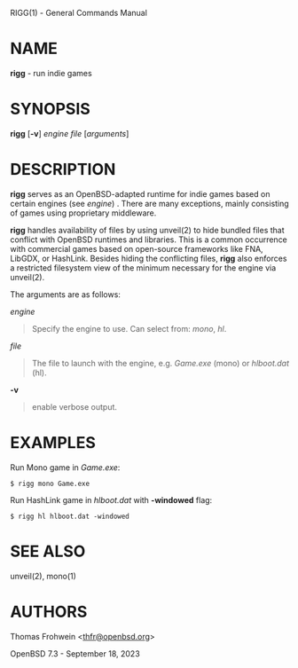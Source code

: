 RIGG(1) - General Commands Manual

# NAME

**rigg** - run indie games

# SYNOPSIS

**rigg**
\[**-v**]
*engine*
*file*
\[*arguments*]

# DESCRIPTION

**rigg**
serves as an OpenBSD-adapted runtime for indie games based on certain engines
(see
*engine*)
.
There are many exceptions, mainly consisting of games using proprietary middleware.

**rigg**
handles availability of files by using
unveil(2)
to hide bundled files that conflict with OpenBSD runtimes and libraries.
This is a common occurrence with commercial games based on open-source
frameworks like FNA, LibGDX, or HashLink.
Besides hiding the conflicting files,
**rigg**
also enforces a restricted filesystem view of the minimum necessary for
the engine via
unveil(2).

The arguments are as follows:

*engine*

> Specify the engine to use. Can select from:
> *mono*,
> *hl*.

*file*

> The file to launch with the engine, e.g.
> *Game.exe*
> (mono)
> or
> *hlboot.dat*
> (hl).

**-v**

> enable verbose output.

# EXAMPLES

Run Mono game in
*Game.exe*:

	$ rigg mono Game.exe

Run HashLink game in
*hlboot.dat*
with
**-windowed**
flag:

	$ rigg hl hlboot.dat -windowed

# SEE ALSO

unveil(2),
mono(1)

# AUTHORS

Thomas Frohwein &lt;[thfr@openbsd.org](mailto:thfr@openbsd.org)&gt;

OpenBSD 7.3 - September 18, 2023
